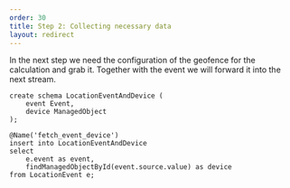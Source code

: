 ```yaml
---
order: 30
title: Step 2: Collecting necessary data
layout: redirect
---
```


In the next step we need the configuration of the geofence for the calculation and grab it. Together with the event we will forward it into the next stream.

    create schema LocationEventAndDevice (
    	event Event,
    	device ManagedObject
    );

    @Name('fetch_event_device')
    insert into LocationEventAndDevice
    select
    	e.event as event,
    	findManagedObjectById(event.source.value) as device
    from LocationEvent e;
